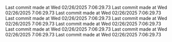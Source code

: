  
Last commit made at Wed 02/26/2025  7:06:29.73 
Last commit made at Wed 02/26/2025  7:06:29.73 
Last commit made at Wed 02/26/2025  7:06:29.73 
Last commit made at Wed 02/26/2025  7:06:29.73 
Last commit made at Wed 02/26/2025  7:06:29.73 
Last commit made at Wed 02/26/2025  7:06:29.73 
Last commit made at Wed 02/26/2025  7:06:29.73 
Last commit made at Wed 02/26/2025  7:06:29.73 
Last commit made at Wed 02/26/2025  7:06:29.73 
